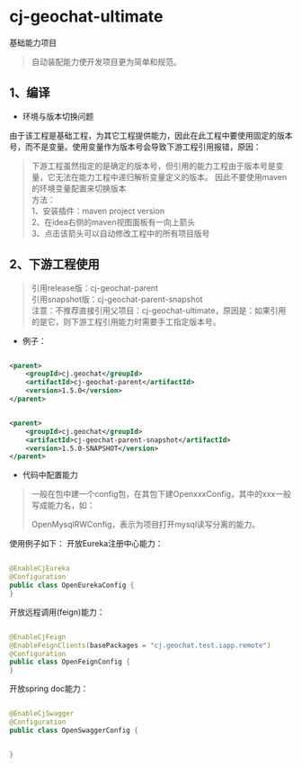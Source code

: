 # cj-geochat-ultimate

基础能力项目
> 自动装配能力使开发项目更为简单和规范。

## 1、编译

- 环境与版本切换问题

>
由于该工程是基础工程，为其它工程提供能力，因此在此工程中要使用固定的版本号，而不是变量。使用变量作为版本号会导致下游工程引用报错，原因：  
> 下游工程虽然指定的是确定的版本号，但引用的能力工程由于版本号是变量，它无法在能力工程中递归解析变量定义的版本。
> 因此不要使用maven的环境变量配置来切换版本  
> 方法：  
> 1、安装插件：maven project version  
> 2、在idea右侧的maven视图面板有一向上箭头  
> 3、点击该箭头可以自动修改工程中的所有项目版号

## 2、下游工程使用

> 引用release版：cj-geochat-parent  
> 引用snapshot版：cj-geochat-parent-snapshot  
> 注意：不推荐直接引用父项目：cj-geochat-ultimate，原因是：如果引用的是它，则下游工程引用能力时需要手工指定版本号。

- 例子：

```xml

<parent>
    <groupId>cj.geochat</groupId>
    <artifactId>cj-geochat-parent</artifactId>
    <version>1.5.0</version>
</parent>
```

```xml

<parent>
    <groupId>cj.geochat</groupId>
    <artifactId>cj-geochat-parent-snapshot</artifactId>
    <version>1.5.0-SNAPSHOT</version>
</parent>
```

- 代码中配置能力

> 一般在包中建一个config包，在其包下建OpenxxxConfig，其中的xxx一般写成能力名，如：
>
> OpenMysqlRWConfig，表示为项目打开mysql读写分离的能力。

使用例子如下：
开放Eureka注册中心能力：

```java

@EnableCjEureka
@Configuration
public class OpenEurekaConfig {
}
```

开放远程调用(feign)能力：

```java

@EnableCjFeign
@EnableFeignClients(basePackages = "cj.geochat.test.iapp.remote")
@Configuration
public class OpenFeignConfig {
}

```

开放spring doc能力：

```java

@EnableCjSwagger
@Configuration
public class OpenSwaggerConfig {


}
```